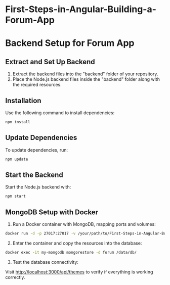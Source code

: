 # First-Steps-in-Angular-Building-a-Forum-App




# Backend Setup for Forum App

## Extract and Set Up Backend

1. Extract the backend files into the "backend" folder of your repository.
2. Place the Node.js backend files inside the "backend" folder along with the required resources.

## Installation

Use the following command to install dependencies:

```sh
npm install
```

## Update Dependencies

To update dependencies, run:

```sh
npm update
```

## Start the Backend

Start the Node.js backend with:

```sh
npm start
```

## MongoDB Setup with Docker

1. Run a Docker container with MongoDB, mapping ports and volumes:

```sh
docker run -d -p 27017:27017 -v /your/path/to/First-Steps-in-Angular-Building-a-Forum-App/backend/resources/forum:/data/db --name my-mongodb mongo
```

2. Enter the container and copy the resources into the database:

```sh
docker exec -it my-mongodb mongorestore -d forum /data/db/
```

3. Test the database connectivity:

Visit [http://localhost:3000/api/themes](http://localhost:3000/api/themes) to verify if everything is working correctly.

